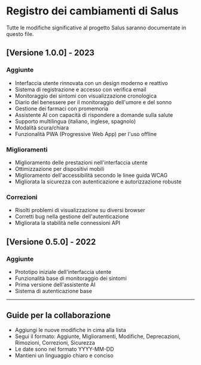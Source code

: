 # Registro dei cambiamenti di Salus

Tutte le modifiche significative al progetto Salus saranno documentate in questo file.

## [Versione 1.0.0] - 2023

### Aggiunte
- Interfaccia utente rinnovata con un design moderno e reattivo
- Sistema di registrazione e accesso con verifica email
- Monitoraggio dei sintomi con visualizzazione cronologica
- Diario del benessere per il monitoraggio dell'umore e del sonno
- Gestione dei farmaci con promemoria
- Assistente AI con capacità di rispondere a domande sulla salute
- Supporto multilingua (italiano, inglese, spagnolo)
- Modalità scura/chiara
- Funzionalità PWA (Progressive Web App) per l'uso offline

### Miglioramenti
- Miglioramento delle prestazioni nell'interfaccia utente
- Ottimizzazione per dispositivi mobili
- Miglioramento dell'accessibilità secondo le linee guida WCAG
- Migliorata la sicurezza con autenticazione e autorizzazione robuste

### Correzioni
- Risolti problemi di visualizzazione su diversi browser
- Corretti bug nella gestione dell'autenticazione
- Migliorata la stabilità nelle connessioni API

## [Versione 0.5.0] - 2022

### Aggiunte
- Prototipo iniziale dell'interfaccia utente
- Funzionalità base di monitoraggio dei sintomi
- Prima versione dell'assistente AI
- Sistema di autenticazione base

---

## Guide per la collaborazione
- Aggiungi le nuove modifiche in cima alla lista
- Segui il formato: Aggiunte, Miglioramenti, Modifiche, Deprecazioni, Rimozioni, Correzioni, Sicurezza
- Le date sono nel formato YYYY-MM-DD
- Mantieni un linguaggio chiaro e conciso 
